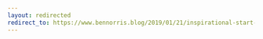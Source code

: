```yaml
---
layout: redirected
redirect_to: https://www.bennorris.blog/2019/01/21/inspirational-start-to.html
---
```

